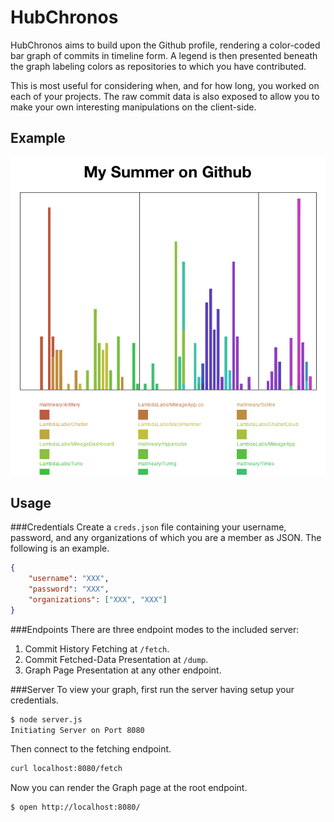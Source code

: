HubChronos
==========
HubChronos aims to build upon the Github profile, rendering a color-coded bar graph of commits in timeline form. A legend is then presented beneath the graph labeling colors as repositories to which you have contributed.

This is most useful for considering when, and for how long, you worked on each of your projects. The raw commit data is also exposed to allow you to make your own interesting manipulations on the client-side.

Example
-------
![Example Rendering](example.png)

Usage
-----
###Credentials
Create a `creds.json` file containing your username, password, and any organizations of which you are a member as JSON. The following is an example.

```json
{
	"username": "XXX",
	"password": "XXX",
	"organizations": ["XXX", "XXX"]
}
```

###Endpoints
There are three endpoint modes to the included server:

1. Commit History Fetching at `/fetch`.
2. Commit Fetched-Data Presentation at `/dump`.
3. Graph Page Presentation at any other endpoint.

###Server
To view your graph, first run the server having setup your credentials.

```sh
$ node server.js
Initiating Server on Port 8080
```

Then connect to the fetching endpoint.

```sh
curl localhost:8080/fetch
```

Now you can render the Graph page at the root endpoint.

```sh
$ open http://localhost:8080/
```